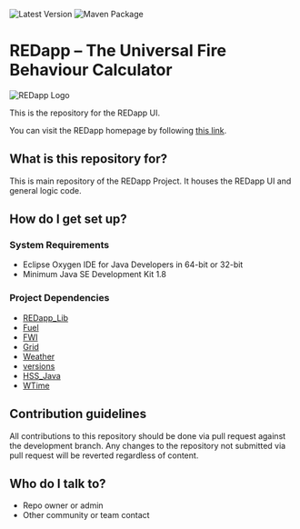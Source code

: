 ![Latest Version](https://img.shields.io/github/v/release/PSaaS-Developers/REDapp)
![Maven Package](https://github.com/PSaaS-Developers/REDapp/actions/workflows/maven-publish.yml/badge.svg)

# REDapp &#8211; The Universal Fire Behaviour Calculator

![REDapp Logo](https://redapp.org/sites/default/files/redapp-logo-60x60_0.png)

This is the repository for the REDapp UI.

You can visit the REDapp homepage by following [this link](http://redapp.org/).

## What is this repository for? ##

This is main repository of the REDapp Project. It houses the REDapp UI and general logic code.

## How do I get set up? ##

### System Requirements ###

* Eclipse Oxygen IDE for Java Developers in 64-bit or 32-bit
* Minimum Java SE Development Kit 1.8

### Project Dependencies ###

* [REDapp_Lib](https://github.com/PSaaS-Developers/REDapp_Lib)
* [Fuel](https://github.com/PSaaS-Developers/Fuel)
* [FWI](https://github.com/PSaaS-Developers/FWI)
* [Grid](https://github.com/PSaaS-Developers/Grid)
* [Weather](https://github.com/PSaaS-Developers/Weather)
* [versions](https://github.com/PSaaS-Developers/versions)
* [HSS_Java](https://github.com/HeartlandSoftware/HSS_Java)
* [WTime](https://github.com/HeartlandSoftware/WTime)

## Contribution guidelines ##

All contributions to this repository should be done via pull request against the development branch. Any changes to the repository not submitted via pull request will be reverted regardless of content.

## Who do I talk to? ##

* Repo owner or admin
* Other community or team contact
